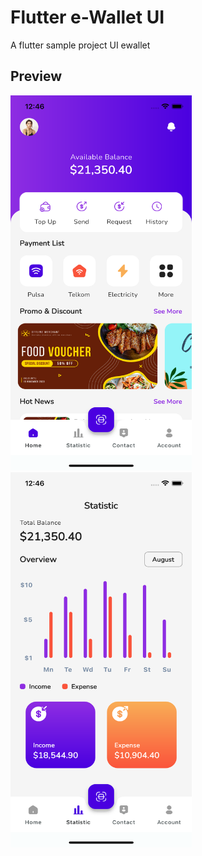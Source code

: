 # Flutter e-Wallet UI

A flutter sample project UI ewallet 

## Preview

<img src="assets/images/screenshot1.png" width="290" height="600"/>
<img src="assets/images/screenshot2.png" width="290" height="600"/>